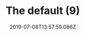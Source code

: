---
title: The default (9)
date: 2019-07-08T13:57:59.086Z
year: 2019
tags:
  - painting
  - theDefault
coverImage: /images/uploads/iriée_zamble-the_default-09.jpg
material: Acrylic on canvas
dimensions: 50 x 35 cm
---